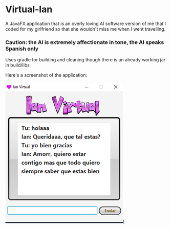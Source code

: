 # Virtual-Ian
A JavaFX application that is an overly loving AI software version of me that I coded for my girlfriend so that she wouldn't miss me when I went travelling. 


### Caution: the AI is extremely affectionate in tone, the AI speaks Spanish only

Uses gradle for building and cleaning though there is an already working jar in build/libs


Here's a screenshot of the application:<br><br>
![alt text](res/screen.png?raw=true "Screenshot"))
